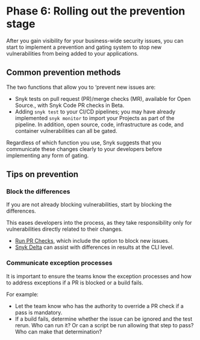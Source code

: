 # Phase 6: Rolling out the prevention stage

After you gain visibility for your business-wide security issues, you can start to implement a prevention and gating system to stop new vulnerabilities from being added to your applications.

## Common prevention methods

The two functions that allow you to ‘prevent new issues are:

* Snyk tests on pull request (PR)/merge checks (MR),  available for Open Source., with Snyk Code PR checks in Beta.
* Adding `snyk test` to your CI/CD pipelines; you may have already implemented `snyk monitor` to import your Projects as part of the pipeline. In addition, open source, code, infrastructure as code, and container vulnerabilities can all be gated.

Regardless of which function you use, Snyk suggests that you communicate these changes clearly to your developers before implementing any form of gating.

## Tips on prevention

### Block the differences

If you are not already blocking vulnerabilities, start by blocking the differences.

This eases developers into the process, as they take responsibility only for vulnerabilities directly related to their changes.&#x20;

* [Run PR Checks](../../../scan-using-snyk/pull-requests/pull-request-checks/), which include the option to block new issues.&#x20;
* [Snyk Delta](../../../snyk-cli/scan-and-maintain-projects-using-the-cli/cli-tools/snyk-delta.md) can assist with differences in results at the CLI level.

### Communicate exception processes

It is important to ensure the teams know the exception processes and how to address exceptions if a PR is blocked or a build fails.&#x20;

For example:

* Let the team know who has the authority to override a PR check if a pass is mandatory.
* If a build fails, determine whether the issue can be ignored and the test rerun. Who can run it? Or can a script be run allowing that step to pass? Who can make that determination?

